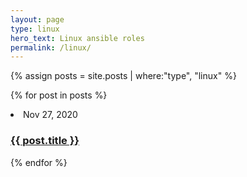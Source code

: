 ```yaml
---
layout: page
type: linux
hero_text: Linux ansible roles
permalink: /linux/
---
```

{% assign posts = site.posts | where:"type", "linux" %}

{% for post in posts %}
<li>
<span class="post-meta">Nov 27, 2020</span>
<h3>
<a class="post-link" href="{{ site.url }}{{site.baseurl}}{{ post.url }}">{{ post.title }}</a>
</h3>
</li>
{% endfor %}


